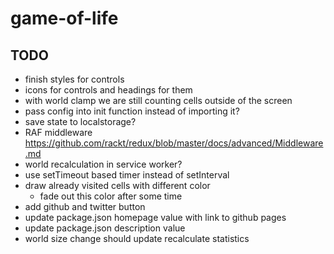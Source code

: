 # game-of-life

## TODO
- finish styles for controls
- icons for controls and headings for them
- with world clamp we are still counting cells outside of the screen
- pass config into init function instead of importing it?
- save state to localstorage?
- RAF middleware https://github.com/rackt/redux/blob/master/docs/advanced/Middleware.md
- world recalculation in service worker?
- use setTimeout based timer instead of setInterval
- draw already visited cells with different color
  - fade out this color after some time
- add github and twitter button
- update package.json homepage value with link to github pages
- update package.json description value
- world size change should update recalculate statistics

